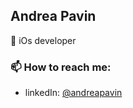 ## Andrea Pavin
 iOs developer

### 📫 How to reach me:
- linkedIn: [@andreapavin](https://www.linkedin.com/in/andrea-pavin-a6b369172/)
